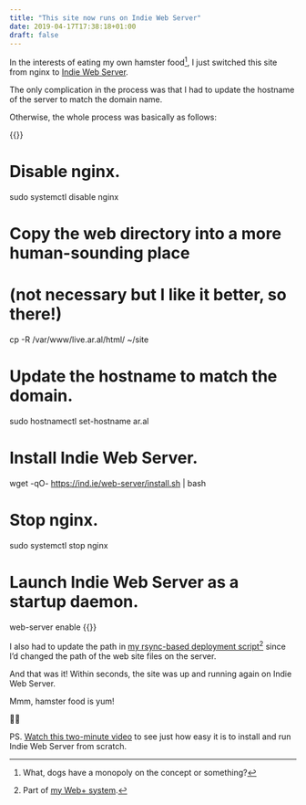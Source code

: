 ```yaml
---
title: "This site now runs on Indie Web Server"
date: 2019-04-17T17:38:18+01:00
draft: false
---
```


In the interests of eating my own hamster food[^1], I just switched this site from nginx to [Indie Web Server](https://ind.ie/web-server).

The only complication in the process was that I had to update the hostname of the server to match the domain name.

Otherwise, the whole process was basically as follows:

{{<highlight shell>}}
# Disable nginx.
sudo systemctl disable nginx

# Copy the web directory into a more human-sounding place
# (not necessary but I like it better, so there!)
cp -R /var/www/live.ar.al/html/ ~/site

# Update the hostname to match the domain.
sudo hostnamectl set-hostname ar.al

# Install Indie Web Server.
wget -qO- https://ind.ie/web-server/install.sh | bash

# Stop nginx.
sudo systemctl stop nginx

# Launch Indie Web Server as a startup daemon.
web-server enable
{{</highlight>}}

I also had to update the path in [my rsync-based deployment script](https://source.ind.ie/ar.al/sync)[^2] since I’d changed the path of the web site files on the server.

And that was it! Within seconds, the site was up and running again on Indie Web Server.

Mmm, hamster food is yum!

🐹🥜

PS. [Watch this two-minute video](https://ar.al/2019/04/16/set-up-a-live-static-personal-web-site-in-seconds-with-indie-web-server-8.0.0/) to see just how easy it is to install and run Indie Web Server from scratch.

[^1]: What, dogs have a monopoly on the concept or something?
[^2]: Part of [my Web+ system](https://ar.al/2018/06/26/web+).
